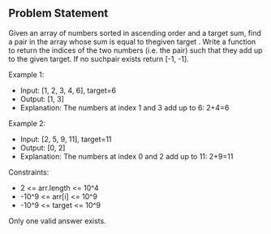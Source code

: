 ## Problem Statement

Given an array of numbers sorted in ascending order and a target sum, find a
pair in the array whose sum is equal to thegiven target
.
Write a function to return the indices of the two numbers (i.e. the pair) such that they add up to the given target. If no suchpair exists return [-1, -1].

Example 1:

 - Input: [1, 2, 3, 4, 6], target=6 
 - Output: [1, 3]
 - Explanation: The numbers at index 1 and 3 add up to 6: 2+4=6

Example 2:
 - Input: [2, 5, 9, 11], target=11
 - Output: [0, 2]
 - Explanation: The numbers at index 0 and 2 add up to 11: 2+9=11

Constraints:
 - 2 <= arr.length <= 10^4
 - -10^9 <= arr[i] <= 10^9
 - -10^9 <= target <= 10^9

Only one valid answer exists.